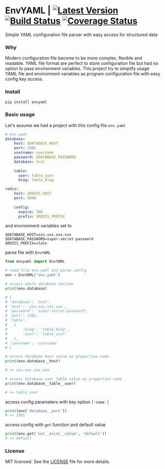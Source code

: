 # EnvYAML | [![Latest Version](https://pypip.in/version/envyaml/badge.svg)](https://pypi.python.org/pypi/envyaml/) [![Build Status](https://travis-ci.com/thesimj/envyaml.svg?branch=master)](https://travis-ci.com/thesimj/envyaml) [![Coverage Status](https://coveralls.io/repos/github/thesimj/envyaml/badge.svg?branch=master)](https://coveralls.io/github/thesimj/envyaml?branch=master)
Simple YAML configuration file parser with easy access for structured data

### Why
Modern configuration file become to be more complex, flexible and readable. 
YAML file format are perfect to store configuration file but had no option to pass environment variables.
This project try to simplify usage YAML file and environment variables as program configuration file with easy config key access.  

### Install
```bash
pip install envyaml
```

### Basic usage
Let's assume we had a project with this config file `env.yaml`

```yaml
# env.yaml
database:
    host: $DATABASE_HOST
    port: 3301
    username: username
    password: $DATABASE_PASSWORD
    database: test
    
    table:
      user: table_user
      blog: table_blog

redis:
    host: $REDIS_HOST
    port: 5040
    
    config:
      expire: 300
      prefix: $REDIS_PREFIX
```

and environment variables set to
```
$DATABASE_HOST=xxx.xxx.xxx.xxx
$DATABASE_PASSWORD=super-secret-password
$REDIS_PREFIX=state
```

parse file with `EnvYAML`

```python
from envyaml import EnvYAML

# read file env.yaml and parse config
env = EnvYAML('env.yaml')

# access whole database section
print(env.database)

# {
# 'database': 'test',
# 'host': 'xxx.xxx.xxx.xxx',
# 'password': 'super-secret-password',
# 'port': 3301,
# 'table':
#   {
#       'blog': 'table_blog', 
#       'user': 'table_user'
#   },
# 'username': 'username'
# }

# access database host value as properties name
print(env.database__host)

# >> xxx.xxx.xxx.xxx

# access database user table value as properties name
print(env.database__table__user)

# >> table_user
```

access config parameters with key option `['name']`
```python
print(env['database__port'])
# >> 3301
```

access config with `get` function and default value
```python
print(env.get('not__exist__value', 'default'))
# >> default
```

### License
MIT licensed. See the [LICENSE](LICENSE) file for more details.
